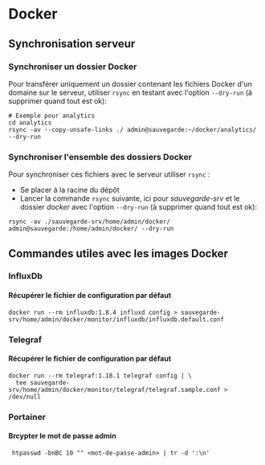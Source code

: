 # Docker

## Synchronisation serveur
### Synchroniser un dossier Docker

Pour transférer uniquement un dossier contenant les fichiers Docker d'un domaine
sur le serveur, utiliser `rsync` en testant avec l'option `--dry-run` (à supprimer quand tout est ok):

```shell
# Exemple pour analytics
cd analytics
rsync -av --copy-unsafe-links ./ admin@sauvegarde:~/docker/analytics/ --dry-run
```

### Synchroniser l'ensemble des dossiers Docker

Pour synchroniser ces fichiers avec le serveur utiliser `rsync` :
 - Se placer à la racine du dépôt
 - Lancer la commande `rsync` suivante, ici pour *sauvegarde-srv* et le dossier *docker* avec l'option `--dry-run` (à supprimer quand tout est ok):

```shell
rsync -av ./sauvegarde-srv/home/admin/docker/ admin@sauvegarde:/home/admin/docker/ --dry-run
```

## Commandes utiles avec les images Docker

### InfluxDb
#### Récupérer le fichier de configuration par défaut

```shell
docker run --rm influxdb:1.8.4 influxd config > sauvegarde-srv/home/admin/docker/monitor/influxdb/influxdb.default.conf
```

### Telegraf
#### Récupérer le fichier de configuration par défaut

```shell
docker run --rm telegraf:1.18.1 telegraf config | \
  tee sauvegarde-srv/home/admin/docker/monitor/telegraf/telegraf.sample.conf > /dev/null
```

### Portainer
#### Brcypter le mot de passe admin

```shell
 htpasswd -bnBC 10 "" <mot-de-passe-admin> | tr -d ':\n'
```
